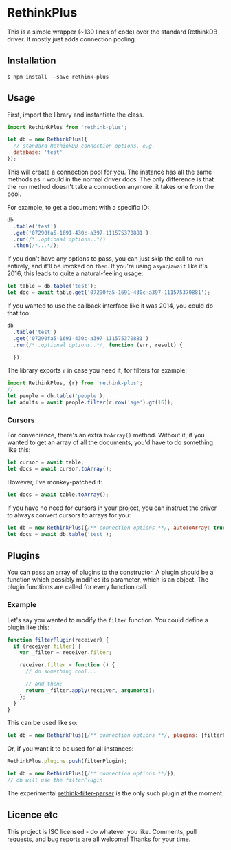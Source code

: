 # RethinkPlus

This is a simple wrapper (~130 lines of code) over the standard RethinkDB driver.  It mostly just adds connection pooling.

## Installation

    $ npm install --save rethink-plus


## Usage

First, import the library and instantiate the class.

```js
import RethinkPlus from 'rethink-plus';

let db = new RethinkPlus({
  // standard RethinkDB connection options, e.g.
  database: 'test'
});
```

This will create a connection pool for you.  The instance has all the same methods as `r` would in the normal driver docs.  The only difference is that the `run` method doesn't take a connection anymore: it takes one from the pool.

For example, to get a document with a specific ID:

```js
db
  .table('test')
  .get('07290fa5-1691-430c-a397-111575370881')
  .run(/*..optional options..*/)
  .then(/*...*/);
```

If you don't have any options to pass, you can just skip the call to `run` entirely, and it'll be invoked on `then`.  If you're using `async`/`await` like it's 2016, this leads to quite a natural-feeling usage:

```js
let table = db.table('test');
let doc = await table.get('07290fa5-1691-430c-a397-111575370881');
```

If you wanted to use the callback interface like it was 2014, you could do that too:

```js
db
  .table('test')
  .get('07290fa5-1691-430c-a397-111575370881')
  .run(/*..optional options..*/, function (err, result) {

  });
```

The library exports `r` in case you need it, for filters for example:

```js
import RethinkPlus, {r} from 'rethink-plus';
// ...
let people = db.table('people');
let adults = await people.filter(r.row('age').gt(16));
```


### Cursors

For convenience, there's an extra `toArray()` method.  Without it, if you wanted to get an array of all the documents, you'd have to do something like this:

```js
let cursor = await table;
let docs = await cursor.toArray();
```

However, I've monkey-patched it:

```js
let docs = await table.toArray();
```

If you have no need for cursors in your project, you can instruct the driver to always convert cursors to arrays for you:

```js
let db = new RethinkPlus({/** connection options **/, autoToArray: true});
let docs = await db.table('test');
```


## Plugins

You can pass an array of plugins to the constructor.  A plugin should be a function which possibly modifies its parameter, which is an object.  The plugin functions are called for every function call.

### Example

Let's say you wanted to modify the `filter` function.  You could define a plugin like this:

```js
function filterPlugin(receiver) {
  if (receiver.filter) {
    var _filter = receiver.filter;

    receiver.filter = function () {
      // do something cool...

      // and then:
      return _filter.apply(receiver, arguments);
    };
  }
}
```

This can be used like so:

```js
let db = new RethinkPlus({/** connection options **/, plugins: [filterPlugin]});
```

Or, if you want it to be used for all instances:

```js
RethinkPlus.plugins.push(filterPlugin);

let db = new RethinkPlus({/** connection options **/});
// db will use the filterPlugin
```

The experimental [rethink-filter-parser](https://www.npmjs.com/package/rethink-filter-parser) is the only such plugin at the moment.

## Licence etc

This project is ISC licensed - do whatever you like.  Comments, pull requests, and bug reports are all welcome!  Thanks for your time.
